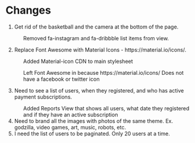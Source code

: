 <h1>Changes</h1>
<ol>
  <li>
    Get rid of the basketball and the camera at the bottom of the page.
    <ul>
      <p>Removed fa-instagram and fa-dribbble list items from view.</p>
    </ul>
   </li>
  <li>
    Replace Font Awesome with Material Icons - https://material.io/icons/.
    <ul>
      <p>Added Material-icon CDN to main stylesheet</p>
      <p>Left Font Awesome in because https://material.io/icons/ Does not have a facebook or twitter icon</p>
    </ul>
  </li>
  <li>Need to see a list of users, when they registered, and who has active payment subscriptions.</li>
    <ul>
      Added Reports View that shows all users, what date they registered and if they have an active subscription
    </ul>
  <li>Need to brand all the images with photos of the same theme. Ex. godzilla, video games, art, music, robots, etc.</li>
  <li>I need the list of users to be paginated. Only 20 users at a time.</li>
</ol>

